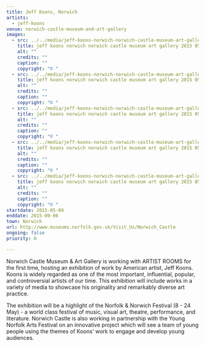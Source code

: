```yaml
---
title: Jeff Koons, Norwich
artists:
  - jeff-koons
venue: norwich-castle-museum-and-art-gallery
images:
  - src: ../../media/jeff-koons-norwich-norwich-castle-museum-art-gallery-2015-05-09-0.webp
    title: jeff koons norwich norwich castle museum art gallery 2015 05 09 0
    alt: ""
    credits: ""
    caption: ""
    copyright: "© "
  - src: ../../media/jeff-koons-norwich-norwich-castle-museum-art-gallery-2015-05-09-1.webp
    title: jeff koons norwich norwich castle museum art gallery 2015 05 09 1
    alt: ""
    credits: ""
    caption: ""
    copyright: "© "
  - src: ../../media/jeff-koons-norwich-norwich-castle-museum-art-gallery-2015-05-09-2.webp
    title: jeff koons norwich norwich castle museum art gallery 2015 05 09 2
    alt: ""
    credits: ""
    caption: ""
    copyright: "© "
  - src: ../../media/jeff-koons-norwich-norwich-castle-museum-art-gallery-2015-05-09-3.webp
    title: jeff koons norwich norwich castle museum art gallery 2015 05 09 3
    alt: ""
    credits: ""
    caption: ""
    copyright: "© "
  - src: ../../media/jeff-koons-norwich-norwich-castle-museum-art-gallery-2015-05-09-4.webp
    title: jeff koons norwich norwich castle museum art gallery 2015 05 09 4
    alt: ""
    credits: ""
    caption: ""
    copyright: "© "
startdate: 2015-05-09
enddate: 2015-09-06
town: Norwich
url: http://www.museums.norfolk.gov.uk/Visit_Us/Norwich_Castle
ongoing: false
priority: 0

---
```


Norwich Castle Museum & Art Gallery is working with ARTIST ROOMS for the first time, hosting an exhibition of work by American artist, Jeff Koons. Koons is widely regarded as one of the most important, influential, popular, and controversial artists of our time. This exhibition will include works in a variety of media to showcase his originality and remarkably diverse art practice.

The exhibition will be a highlight of the Norfolk & Norwich Festival (8 - 24 May) - a world class festival of music, visual art, theatre, performance, and literature. Norwich Castle is also working in partnership with the Young Norfolk Arts Festival on an innovative project which will see a team of young people using the themes of Koons’ work to engage and develop young audiences.